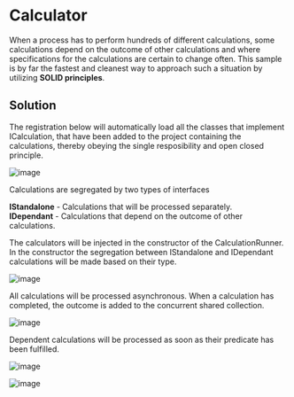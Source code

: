 # Calculator

When a process has to perform hundreds of different calculations, some calculations 
depend on the outcome of other calculations and where specifications for the calculations are certain to change often.
This sample is by far the fastest and cleanest way to approach such a situation by utilizing **SOLID principles**.

## Solution

The registration below will automatically load all the classes that implement ICalculation, that have been added to the project containing the calculations, thereby obeying the single resposibility and open closed principle.

![image](https://user-images.githubusercontent.com/2542864/141286305-f3059c1b-5bac-4166-ba41-7fe54e9d169d.png)

Calculations are segregated by two types of interfaces

**IStandalone** - Calculations that will be processed separately.  
**IDependant**  - Calculations that depend on the outcome of other calculations.

The calculators will be injected in the constructor of the CalculationRunner. In the constructor the segregation 
between IStandalone and IDependant calculations will be made based on their type.

![image](https://user-images.githubusercontent.com/2542864/141286151-c8c94ad0-aa3d-42e2-bd0e-865ffbf24976.png)

All calculations will be processed asynchronous. When a calculation has completed, the outcome is added to the concurrent shared collection.

![image](https://user-images.githubusercontent.com/2542864/141286901-35fc3cbd-ee93-4792-94e8-27e9685131de.png)

Dependent calculations will be processed as soon as their predicate has been fulfilled.

![image](https://user-images.githubusercontent.com/2542864/141287707-117c42cb-2cba-40dd-8d9e-f6949df56af4.png)

![image](https://user-images.githubusercontent.com/2542864/141288690-03d08b5b-3fce-42d4-8371-90dfcc3fc0df.png)
